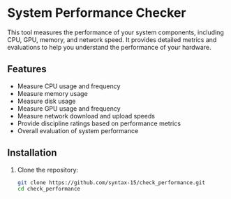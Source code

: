 # System Performance Checker

This tool measures the performance of your system components, including CPU, GPU, memory, and network speed. It provides detailed metrics and evaluations to help you understand the performance of your hardware.

## Features

- Measure CPU usage and frequency
- Measure memory usage
- Measure disk usage
- Measure GPU usage and frequency
- Measure network download and upload speeds
- Provide discipline ratings based on performance metrics
- Overall evaluation of system performance

## Installation

1. Clone the repository:
   ```bash
   git clone https://github.com/syntax-15/check_performance.git
   cd check_performance